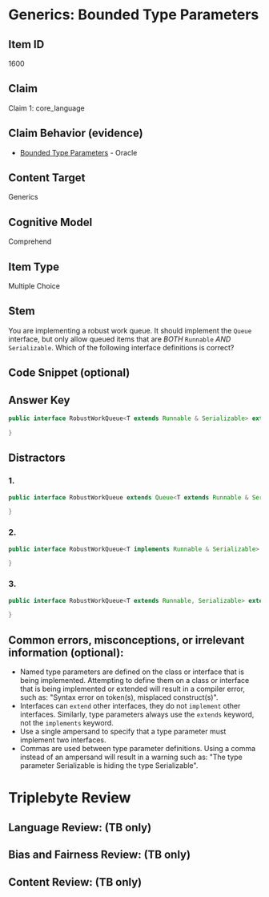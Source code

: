 # Generics: Bounded Type Parameters

## Item ID
1600

## Claim
Claim 1: core_language

## Claim Behavior (evidence)

* [Bounded Type Parameters](https://docs.oracle.com/javase/tutorial/java/generics/bounded.html) - Oracle

## Content Target
Generics

## Cognitive Model
Comprehend

## Item Type
Multiple Choice

## Stem
You are implementing a robust work queue. It should implement the `Queue` interface, but only allow queued items that are *BOTH* `Runnable` *AND* `Serializable`. Which of the following interface definitions is correct?


## Code Snippet (optional)


## Answer Key
```java
public interface RobustWorkQueue<T extends Runnable & Serializable> extends Queue<T> { 

}
```


## Distractors

### 1.
```java
public interface RobustWorkQueue extends Queue<T extends Runnable & Serializable> { 

}
```

### 2.
```java
public interface RobustWorkQueue<T implements Runnable & Serializable> implements Queue<T> { 

}
```

### 3.
```java
public interface RobustWorkQueue<T extends Runnable, Serializable> extends Queue<T> { 

}
```


## Common errors, misconceptions, or irrelevant information (optional):

* Named type parameters are defined on the class or interface that is being implemented.  Attempting to define them on a class or interface that is being implemented or extended will result in a compiler error, such as: "Syntax error on token(s), misplaced construct(s)".
* Interfaces can `extend` other interfaces, they do not `implement` other interfaces. Similarly, type parameters always use the `extends` keyword, not the `implements` keyword.
* Use a single ampersand to specify that a type parameter must implement two interfaces.
* Commas are used between type parameter definitions.  Using a comma instead of an ampersand will result in a warning such as: "The type parameter Serializable is hiding the type Serializable".

# Triplebyte Review


## Language Review: (TB only)


## Bias and Fairness Review: (TB only)


## Content Review: (TB only)